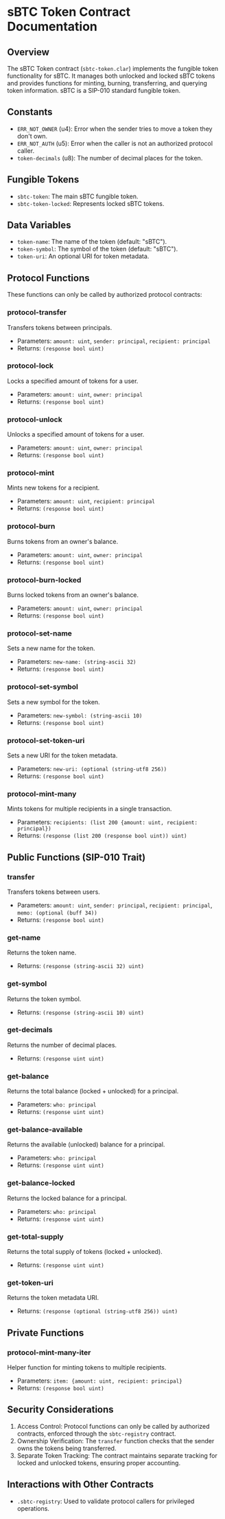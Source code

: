 # sBTC Token Contract Documentation

## Overview

The sBTC Token contract (`sbtc-token.clar`) implements the fungible token functionality for sBTC. It manages both unlocked and locked sBTC tokens and provides functions for minting, burning, transferring, and querying token information. sBTC is a SIP-010 standard fungible token.

## Constants

- `ERR_NOT_OWNER` (u4): Error when the sender tries to move a token they don't own.
- `ERR_NOT_AUTH` (u5): Error when the caller is not an authorized protocol caller.
- `token-decimals` (u8): The number of decimal places for the token.

## Fungible Tokens

- `sbtc-token`: The main sBTC fungible token.
- `sbtc-token-locked`: Represents locked sBTC tokens.

## Data Variables

- `token-name`: The name of the token (default: "sBTC").
- `token-symbol`: The symbol of the token (default: "sBTC").
- `token-uri`: An optional URI for token metadata.

## Protocol Functions

These functions can only be called by authorized protocol contracts:

### protocol-transfer

Transfers tokens between principals.

- Parameters: `amount: uint`, `sender: principal`, `recipient: principal`
- Returns: `(response bool uint)`

### protocol-lock

Locks a specified amount of tokens for a user.

- Parameters: `amount: uint`, `owner: principal`
- Returns: `(response bool uint)`

### protocol-unlock

Unlocks a specified amount of tokens for a user.

- Parameters: `amount: uint`, `owner: principal`
- Returns: `(response bool uint)`

### protocol-mint

Mints new tokens for a recipient.

- Parameters: `amount: uint`, `recipient: principal`
- Returns: `(response bool uint)`

### protocol-burn

Burns tokens from an owner's balance.

- Parameters: `amount: uint`, `owner: principal`
- Returns: `(response bool uint)`

### protocol-burn-locked

Burns locked tokens from an owner's balance.

- Parameters: `amount: uint`, `owner: principal`
- Returns: `(response bool uint)`

### protocol-set-name

Sets a new name for the token.

- Parameters: `new-name: (string-ascii 32)`
- Returns: `(response bool uint)`

### protocol-set-symbol

Sets a new symbol for the token.

- Parameters: `new-symbol: (string-ascii 10)`
- Returns: `(response bool uint)`

### protocol-set-token-uri

Sets a new URI for the token metadata.

- Parameters: `new-uri: (optional (string-utf8 256))`
- Returns: `(response bool uint)`

### protocol-mint-many

Mints tokens for multiple recipients in a single transaction.

- Parameters: `recipients: (list 200 {amount: uint, recipient: principal})`
- Returns: `(response (list 200 (response bool uint)) uint)`

## Public Functions (SIP-010 Trait)

### transfer

Transfers tokens between users.

- Parameters: `amount: uint`, `sender: principal`, `recipient: principal`, `memo: (optional (buff 34))`
- Returns: `(response bool uint)`

### get-name

Returns the token name.

- Returns: `(response (string-ascii 32) uint)`

### get-symbol

Returns the token symbol.

- Returns: `(response (string-ascii 10) uint)`

### get-decimals

Returns the number of decimal places.

- Returns: `(response uint uint)`

### get-balance

Returns the total balance (locked + unlocked) for a principal.

- Parameters: `who: principal`
- Returns: `(response uint uint)`

### get-balance-available

Returns the available (unlocked) balance for a principal.

- Parameters: `who: principal`
- Returns: `(response uint uint)`

### get-balance-locked

Returns the locked balance for a principal.

- Parameters: `who: principal`
- Returns: `(response uint uint)`

### get-total-supply

Returns the total supply of tokens (locked + unlocked).

- Returns: `(response uint uint)`

### get-token-uri

Returns the token metadata URI.

- Returns: `(response (optional (string-utf8 256)) uint)`

## Private Functions

### protocol-mint-many-iter

Helper function for minting tokens to multiple recipients.

- Parameters: `item: {amount: uint, recipient: principal}`
- Returns: `(response bool uint)`

## Security Considerations

1. Access Control: Protocol functions can only be called by authorized contracts, enforced through the `sbtc-registry` contract.
2. Ownership Verification: The `transfer` function checks that the sender owns the tokens being transferred.
3. Separate Token Tracking: The contract maintains separate tracking for locked and unlocked tokens, ensuring proper accounting.

## Interactions with Other Contracts

- `.sbtc-registry`: Used to validate protocol callers for privileged operations.
